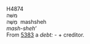 <body>
  <p>H4874<br>  משּׁה  <br> מַשֶּׁה  ‎  mashsheh  <br><i>mash-sheh‘ </i><br>From <a href="h5383.htm">5383</a>  a <i>debt: - </i> + creditor.<br></p>
 </body>